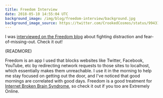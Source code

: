 ```yaml
---
title: Freedom Interview
date: 2018-05-10 14:55:04 UTC
background_image: /img/blog/freedom-interview/background.jpg
background_image_source: https://twitter.com/CrookedCosmos/status/994318611828367360
---
```


I was [interviewed on the Freedom blog][interview] about fighting distraction and fear-of-missing-out. Check it out!

(READMORE)

Freedom is an app I used that blocks websites like Twitter, Facebook, YouTube, etc by redirecting network requests to those sites to localhost, which essentially makes them unreachable. I use it in the morning to help me stay focused on getting out the door, and I've noticed that good mornings are correlated with good days. Freedom is a good treatment for [Internet Broken Brain Syndrome][IBB], so check it out if you too are Extremely Online.

[interview]: https://freedom.to/blog/ios-developer-ash-furrow-on-fighting-distraction-and-forgetting-fomo/
[Freedom]: https://freedom.to
[IBB]: https://www.esquire.com/news-politics/a19505007/internet-broken-brain/

